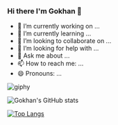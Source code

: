 ### Hi there I'm Gokhan 👋


- 🔭 I’m currently working on ...
- 🌱 I’m currently learning ...
- 👯 I’m looking to collaborate on ...
- 🤔 I’m looking for help with ...
- 💬 Ask me about ...
- 📫 How to reach me: ...
- 😄 Pronouns: ...

![giphy](https://user-images.githubusercontent.com/101811316/171291603-f58be2c2-1877-40b8-9d5c-adc5e674d62f.gif)

![Gokhan's GitHub stats](https://github-readme-stats.vercel.app/api?username=yamangokhan&show_icons=true&theme=chartreuse-dark)

[![Top Langs](https://github-readme-stats.vercel.app/api/top-langs/?username=yamangokhan&show_icons=true&theme=chartreuse-dark)](https://github.com/yamangokhan/github-readme-stats)

